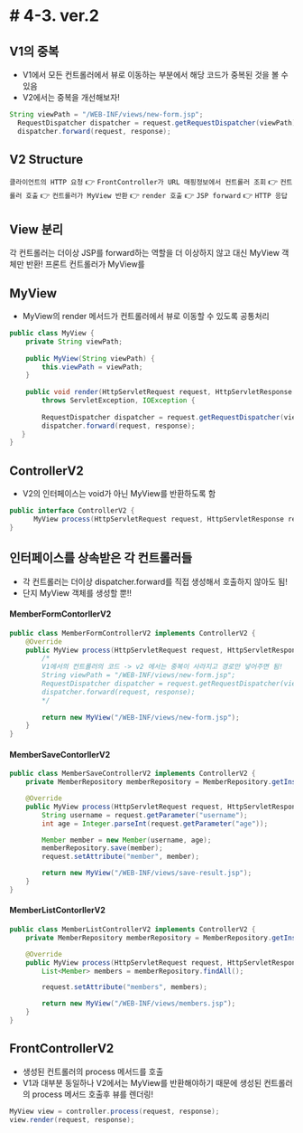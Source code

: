 # # 4-3. ver.2

## V1의 중복

* V1에서 모든 컨트롤러에서 뷰로 이동하는 부분에서 해당 코드가 중복된 것을 볼 수 있음
* V2에서는 중복을 개선해보자!

```java
String viewPath = "/WEB-INF/views/new-form.jsp";
  RequestDispatcher dispatcher = request.getRequestDispatcher(viewPath);
  dispatcher.forward(request, response);

```
## V2 Structure

```클라이언트의 HTTP 요청``` 👉 ```FrontController가 URL 매핑정보에서 컨트롤러 조회``` 👉 ```컨트롤러 호출``` 
👉 ```컨트롤러가 MyView 반환``` 👉 ```render 호출``` 👉 ```JSP forward``` 👉 ```HTTP 응답```


## View 분리

각 컨트롤러는 더이상 JSP를 forward하는 역할을 더 이상하지 않고 대신 MyView 객체만 반환!
프론트 컨트롤러가 MyView를 

## MyView

* MyView의 render 메서드가 컨트롤러에서 뷰로 이동할 수 있도록 공통처리

```java
public class MyView {
    private String viewPath;
    
    public MyView(String viewPath) {
        this.viewPath = viewPath;
    }
    
    public void render(HttpServletRequest request, HttpServletResponse response) 
        throws ServletException, IOException {
        
        RequestDispatcher dispatcher = request.getRequestDispatcher(viewPath);
        dispatcher.forward(request, response);
   }
}
```

## ControllerV2 

* V2의 인터페이스는 void가 아닌 MyView를 반환하도록 함

```java
public interface ControllerV2 {
      MyView process(HttpServletRequest request, HttpServletResponse response) throws ServletException, IOException;
}
```

## 인터페이스를 상속받은 각 컨트롤러들

* 각 컨트롤러는 더이상 dispatcher.forward를 직접 생성해서 호출하지 않아도 됨!
* 단지 MyView 객체를 생성할 뿐!!

#### MemberFormContorllerV2

```java
public class MemberFormControllerV2 implements ControllerV2 {
    @Override
    public MyView process(HttpServletRequest request, HttpServletResponse response) throws ServletException, IOException {
        /*
        V1에서의 컨트롤러의 코드 -> v2 에서는 중복이 사라지고 경로만 넣어주면 됨!
        String viewPath = "/WEB-INF/views/new-form.jsp";
        RequestDispatcher dispatcher = request.getRequestDispatcher(viewPath);// 컨트롤러에서 뷰로 이동할 떄 쓰는 메서드
        dispatcher.forward(request, response);
        */
        
        return new MyView("/WEB-INF/views/new-form.jsp");
    }
}

```

#### MemberSaveContorllerV2

```java
public class MemberSaveControllerV2 implements ControllerV2 {
    private MemberRepository memberRepository = MemberRepository.getInstance();

    @Override
    public MyView process(HttpServletRequest request, HttpServletResponse response) throws ServletException, IOException {
        String username = request.getParameter("username");
        int age = Integer.parseInt(request.getParameter("age"));

        Member member = new Member(username, age);
        memberRepository.save(member);
        request.setAttribute("member", member);

        return new MyView("/WEB-INF/views/save-result.jsp");
    }
}
```

#### MemberListContorllerV2

``` java
public class MemberListControllerV2 implements ControllerV2 {
    private MemberRepository memberRepository = MemberRepository.getInstance();

    @Override
    public MyView process(HttpServletRequest request, HttpServletResponse response) throws ServletException, IOException {
        List<Member> members = memberRepository.findAll();

        request.setAttribute("members", members);

        return new MyView("/WEB-INF/views/members.jsp");
    }
}
```

## FrontControllerV2

* 생성된 컨트롤러의 process 메서드를 호출
* V1과 대부분 동일하나 V2에서는 MyView를 반환해야하기 때문에 생성된 컨트롤러의 process 메서드 호출후 뷰를 렌더링!

```java
MyView view = controller.process(request, response);
view.render(request, response);
```
